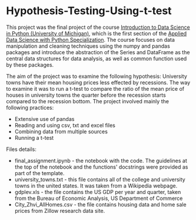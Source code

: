 # Hypothesis-Testing-Using-t-test
This project was the final project of the course [Introduction to Data Science in Python (University of Michigan)](https://www.coursera.org/learn/python-data-analysis), which is the first section of the [Applied Data Science with Python Specialization](https://www.coursera.org/specializations/data-science-python).
The course focuses on data manipulation and cleaning techniques using the numpy and pandas packages and introduce the abstraction of the Series and DataFrame as the central data structures for data analysis, as well as common function used by these packages.

The aim of the project was to examine the following hypothesis: University towns have their mean housing prices less effected by recessions. The way to examine it was to run a t-test to compare the ratio of the mean price of houses in university towns the quarter before the recession starts compared to the recession bottom. The project involved mainly the following practices:
* Extensive use of pandas
* Reading and using csv, txt and excel files
* Combining data from multiple sources
* Running a t-test

Files details:
* final_assignment.ipynb - the notebook with the code. The guidelines at the top of the notebook and the functions' docstrings were provided as part of the template.
* university_towns.txt - this file contains all of the college and university towns in the united states. It was taken from a Wikipedia webpage.
* gdplev.xls - the file contains the US GDP per year and quarter, taken from the Bureau of Economic Analysis, US Department of Commerce
* City_Zhvi_AllHomes.csv - the file contains housing data and home sale prices from Zillow research data site. 
